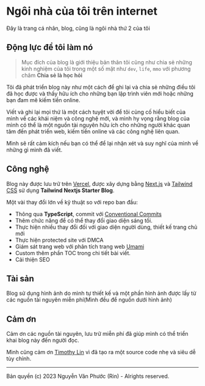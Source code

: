 # Ngôi nhà của tôi trên internet

Đây là trang cá nhân, blog, cũng là ngôi nhà thứ 2 của tôi

## Động lực để tôi làm nó

> Mục đích của blog là giới thiệu bản thân tôi cũng như chia sẻ những kinh nghiệm của tôi trong một số mặt như `dev`, `life`, `mmo` với phương châm **Chia sẻ là học hỏi**

Tôi đã phát triển blog này như một cách để ghi lại và chia sẻ những điều tôi đã học được và thấy hữu ích cho những bạn lập trình viên mới hoặc những bạn đam mê kiếm tiền online.

Viết và ghi lại mọi thứ là một cách tuyệt vời để tôi củng cố hiểu biết của mình về các khái niệm và công nghệ mới, và mình hy vọng rằng blog của mình có thể là một nguồn tài nguyên hữu ích cho những người khác quan tâm đến phát triển web, kiếm tiền online và các công nghệ liên quan.

Mình sẽ rất cảm kích nếu bạn có thể để lại nhận xét và suy nghĩ của mình về những gì mình đã viết.

## Công nghệ

Blog này được lưu trữ trên [Vercel](https://vercel.com/), được xây dựng bằng [Next.js](https://nextjs.org/) và [Tailwind CSS](https://tailwindcss.com/ ) sử dụng **Tailwind Nextjs Starter Blog**.

Một vài thay đổi lớn về kỹ thuật so với repo ban đầu:

- Thông qua **TypeScript**, commit với [Conventional Commits](https://www.conventionalcommits.org/)
- Thêm chức năng để có thể thay đổi giao diện sáng tối.
- Thực hiện nhiều thay đổi đối với giao diện người dùng, thiết kế trang chủ mới
- Thực hiện protected site với DMCA
- Giám sát trang web với phân tích trang web [Umami](https://umami.is/)
- Custom thêm phần TOC trong chi tiết bài viết.
- Cải thiện SEO

## Tài sản

Blog sử dụng hình ảnh do mình tự thiết kế và một phần hình ảnh được lấy từ các nguồn tài nguyên miễn phí(Mình đều để nguồn dưới hình ảnh)

## Cảm ơn

Cảm ơn các nguồn tài nguyên, lưu trữ miễn phí đã giúp mình có thể triển khai blog này đến người đọc.

Mình cũng cảm ơn [Timothy Lin](https://twitter.com/timlrxx) vì đã tạo ra một source code nhẹ và siêu dễ tùy chỉnh.

---

Bản quyền (c) 2023 Nguyễn Văn Phước (Rin) - Alrights reserved.
